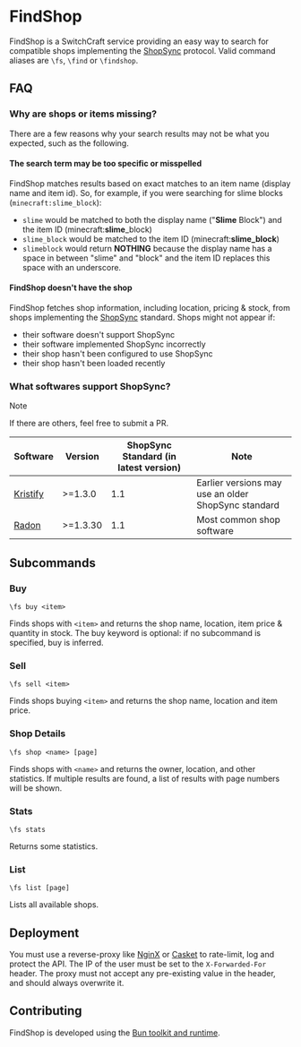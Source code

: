 # FindShop

FindShop is a SwitchCraft service providing an easy way to search for compatible shops implementing the [ShopSync] protocol.
Valid command aliases are `\fs`, `\find` or `\findshop`.

## FAQ

### Why are shops or items missing?

There are a few reasons why your search results may not be what you expected, such as the following.

#### The search term may be too specific or misspelled

FindShop matches results based on exact matches to an item name (display name and item id). So, for example, if you were searching for slime blocks (`minecraft:slime_block`):

- `slime` would be matched to both the display name ("**Slime** Block") and the item ID (minecraft:**slime**\_block)
- `slime_block` would be matched to the item ID (minecraft:**slime_block**)
- `slimeblock` would return **NOTHING** because the display name has a space in between "slime" and "block" and the item ID replaces this space with an underscore.

#### FindShop doesn't have the shop

FindShop fetches shop information, including location, pricing & stock, from shops implementing the [ShopSync] standard.
Shops might not appear if:

- their software doesn't support ShopSync
- their software implemented ShopSync incorrectly
- their shop hasn't been configured to use ShopSync
- their shop hasn't been loaded recently

### What softwares support ShopSync?

> [!NOTE]
> If there are others, feel free to submit a PR.

| Software                                         | Version  | ShopSync Standard (in latest version) | Note                                                |
| ------------------------------------------------ | -------- | ------------------------------------- | --------------------------------------------------- |
| [Kristify](https://github.com/Kristify/Kristify) | >=1.3.0  | 1.1                                   | Earlier versions may use an older ShopSync standard |
| [Radon](https://github.com/Allymonies/Radon)     | >=1.3.30 | 1.1                                   | Most common shop software                           |

## Subcommands

### Buy

```chat
\fs buy <item>
```

Finds shops with `<item>` and returns the shop name, location, item price & quantity in stock. The buy keyword is optional: if no subcommand is specified, buy is inferred.

### Sell

```chat
\fs sell <item>
```

Finds shops buying `<item>` and returns the shop name, location and item price.

### Shop Details

```chat
\fs shop <name> [page]
```

Finds shops with `<name>` and returns the owner, location, and other statistics. If multiple results are found, a list of results with page numbers will be shown.

### Stats

```chat
\fs stats
```

Returns some statistics.

### List

```chat
\fs list [page]
```

Lists all available shops.

## Deployment

You must use a reverse-proxy like [NginX](https://nginx.org/) or [Casket](https://docs.casketserver.com/) to rate-limit, log and protect the API. The IP of the user must be set to the `X-Forwarded-For` header. The proxy must not accept any pre-existing value in the header, and should always overwrite it.

## Contributing

FindShop is developed using the [Bun toolkit and runtime](https://bun.sh).

[ShopSync]: https://p.sc3.io/7Ae4KxgzAM
